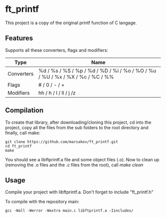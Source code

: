 # ft_printf
This project is a copy of the original printf function of C langage.


## Features

Supports all these converters, flags and modifiers:

 Type        | Name
------------ | -------------------------------------------------------------------------------
 Converters  |  %d / %s / %S / %p / %d / %D / %i / %o / %O / %u / %U / %x / %X / %c / %C / %%
 Flags       |  # / 0 / - / +
 Modifiers   |  hh / h / l / ll / j /z

 
## Compilation

To create that library, after downloading/cloning this project, cd into the project, copy all the files from the sub folders to the root directory and finally, call make:

	git clone https://github.com/marsakov/ft_printf.git
	cd ft_printf
	make

You should see a libftprintf.a file and some object files (.o).
Now to clean up (removing the .o files and the .c files from the root), call *make clean*

## Usage

Compile your project with libftprintf.a.
Don't forget to include "ft_printf.h"

To compile with the repository main:
```
gcc -Wall -Werror -Wextra main.c libftprintf.a -Iincludes/
```

